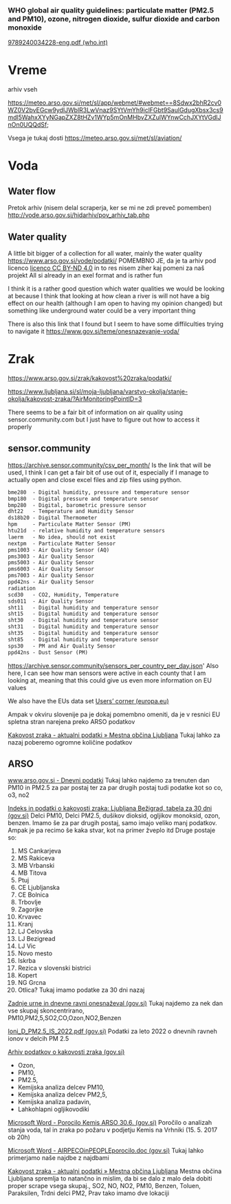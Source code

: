 ### WHO global air quality guidelines: particulate matter (‎PM2.5 and PM10)‎, ozone, nitrogen dioxide, sulfur dioxide and carbon monoxide
[9789240034228-eng.pdf (who.int)](https://apps.who.int/iris/bitstream/handle/10665/345329/9789240034228-eng.pdf?sequence=1&isAllowed=y) 

# Vreme

arhiv vseh

https://meteo.arso.gov.si/met/sl/app/webmet/#webmet==8Sdwx2bhR2cv0WZ0V2bvEGcw9ydlJWblR3LwVnaz9SYtVmYh9iclFGbt9SaulGdugXbsx3cs9mdl5WahxXYyNGapZXZ8tHZv1WYp5mOnMHbvZXZulWYnwCchJXYtVGdlJnOn0UQQdSf;

Vsega je tukaj dosti https://meteo.arso.gov.si/met/sl/aviation/

# Voda
## Water flow
Pretok arhiv (nisem delal scraperja, ker se mi ne zdi preveč pomemben)
http://vode.arso.gov.si/hidarhiv/pov_arhiv_tab.php

## Water quality 
A little bit bigger of a collection for all water, mainly the water quality https://www.arso.gov.si/vode/podatki/
POMEMBNO JE, da je ta arhiv pod licenco [licenco CC BY-ND 4.0](https://creativecommons.org/licenses/by-nd/4.0/deed.sl) in to res nisem ziher kaj pomeni za naš projekt
All si already in an exel format and is rather fun

I think it is a rather good question which water qualities we would be looking at because I think that looking at how clean a river is will not have a big effect on our health (although I am open to having my opinion changed) but something like underground water could be a very important thing

There is also this link that I found but I seem to have some diffilculties trying to navigate it
https://www.gov.si/teme/onesnazevanje-voda/


# Zrak

https://www.arso.gov.si/zrak/kakovost%20zraka/podatki/

https://www.ljubljana.si/sl/moja-ljubljana/varstvo-okolja/stanje-okolja/kakovost-zraka/?AirMonitoringPointID=3

There seems to be a fair bit of information on air quality using sensor.community.com but I just have to figure out how to access it properly

## sensor.community
https://archive.sensor.community/csv_per_month/ Is the link that will be used, I think I can get a fair bit of use out of it, especially if I manage to actually open and close excel files and zip files using python.

```txt
bme280  - Digital humidity, pressure and temperature sensor
bmp180  - Digital pressure and temperature sensor
bmp280  - Digital, barometric pressure sensor
dht22   - Temperature and Humidity Sensor 
ds18b20 - Digital Thermometer
hpm     - Particulate Matter Sensor (PM)
htu21d  - relative humidity and temperature sensors 
laerm   - No idea, should not exist
nextpm  - Particulate Matter Sensor
pms1003 - Air Quality Sensor (AQ)
pms3003 - Air Quality Sensor
pms5003 - Air Quality Sensor
pms6003 - Air Quality Sensor
pms7003 - Air Quality Sensor
ppd42ns - Air Quality Sensor
radiation 
scd30   - CO2, Humidity, Temperature
sds011  - Air Quality Sensor
sht11   - Digital humidity and temperature sensor
sht15   - Digital humidity and temperature sensor
sht30   - Digital humidity and temperature sensor
sht31   - Digital humidity and temperature sensor
sht35   - Digital humidity and temperature sensor
sht85   - Digital humidity and temperature sensor
sps30   - PM and Air Quality Sensor
ppd42ns - Dust Sensor (PM)
```

https://archive.sensor.community/sensors_per_country_per_day.json'
Also here, I can see how man sensors were active in each county that I am looking at, meaning that this could give us even more information on EU values

We also have the EUs data set [Users’ corner (europa.eu)](https://aqportal.discomap.eea.europa.eu/index.php/users-corner/)

Ampak v okviru slovenije pa je dokaj pomembno omeniti, da je v resnici EU spletna stran narejena preko ARSO podatkov

[Kakovost zraka - aktualni podatki » Mestna občina Ljubljana](https://www.ljubljana.si/sl/moja-ljubljana/varstvo-okolja/stanje-okolja/kakovost-zraka/?Date=6.1.2022&AirMonitoringPointID=3)
Tukaj lahko za nazaj poberemo ogromne količine podatkov


## ARSO
[www.arso.gov.si - Dnevni podatki](http://www.arso.gov.si/xml/zrak/ones_zrak_dnevni_podatki_zadnji.xml) 
Tukaj lahko najdemo za trenuten dan PM10 in PM2.5 za par postaj ter za par drugih postaj tudi podatke kot so co, o3, no2

[Indeks in podatki o kakovosti zraka: Ljubljana Bežigrad, tabela za 30 dni (gov.si)](https://www.arso.gov.si/zrak/kakovost%20zraka/podatki/amp/e00_t_30.html)
Delci PM10, Delci PM2.5, dušikov dioksid, ogljikov monoksid, ozon, benzen. Imamo še za par drugih postaj, samo imajo veliko manj podatkov. Ampak je pa recimo še kaka stvar, kot na primer žveplo itd
Druge postaje so:
1. MS Cankarjeva
2. MS Rakiceva
3. MB Vrbanski
4. MB Titova
5. Ptuj
6. CE Ljubljanska
7. CE Bolnica
8. Trbovlje
9. Zagorjke
10. Krvavec
11. Kranj
12. LJ Celovska
13. LJ Bezigread
14. LJ Vic
15. Novo mesto
16. Iskrba
17. Rezica v slovenski bistrici
18. Kopert
19. NG Grcna
20. Otlica?
Tukaj imamo podatke za 30 dni nazaj

[Zadnje urne in dnevne ravni onesnaževal (gov.si)](https://www.arso.gov.si/zrak/kakovost%20zraka/podatki/dnevne_koncentracije.html)
Tukaj najdemo za nek dan vse skupaj skoncentrirano,  
PM10,PM2,5,SO2,CO,Ozon,NO2,Benzen

[Ioni_D_PM2.5_IS_2022.pdf (gov.si)](https://www.arso.gov.si/zrak/kakovost%20zraka/podatki/Ioni_D_PM2.5_IS_2022.pdf)
Podatki za leto 2022 o dnevnih ravneh ionov v delcih PM 2.5

[Arhiv podatkov o kakovosti zraka (gov.si)](https://www.arso.gov.si/zrak/kakovost%20zraka/podatki/arhiv.html)
- Ozon, 
- PM10, 
- PM2.5, 
- Kemijska analiza delcev PM10, 
- Kemijska analiza delcev PM2,5,
- Kemijska analiza padavin,
- Lahkohlapni ogljikovodiki

[Microsoft Word - Porocilo Kemis ARSO 30.6. (gov.si)](https://www.arso.gov.si/Porocilo%20Kemis%20ARSO%2030.6..pdf)
Poročilo o analizah stanja voda, tal in zraka po požaru v podjetju Kemis na Vrhniki (15. 5. 2017 ob 20h)


[Microsoft Word - AIRPECOinPEOPLEporocilo.doc (gov.si)](https://www.arso.gov.si/zrak/kakovost%20zraka/poro%c4%8dila%20in%20publikacije/AIRPECOinPEOPLEporocilo.pdf)
Tukaj lahko primerjamo naše najdbe z najdbami 


[Kakovost zraka - aktualni podatki » Mestna občina Ljubljana](https://www.ljubljana.si/sl/moja-ljubljana/varstvo-okolja/stanje-okolja/kakovost-zraka/?AirMonitoringPointID=3)
Mestna občina Ljubljana spremlja to natančno in mislim, da bi se dalo z malo dela dobiti proper scrape vsega skupaj.,
SO2, NO, NO2, PM10, Benzen, Toluen, Paraksilen, Trdni delci PM2, 
Prav tako imamo dve lokaciji

